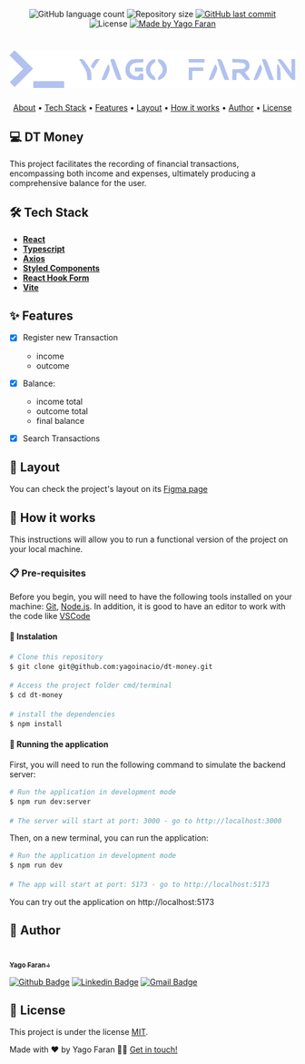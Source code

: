 <p align="center">
  <img alt="GitHub language count" src="https://img.shields.io/github/languages/count/yagoinacio/dt-money?color=353949">

  <img alt="Repository size" src="https://img.shields.io/github/repo-size/yagoinacio/dt-money">

  <a href="https://github.com/yagoinacio/dt-money/commits/main">
    <img alt="GitHub last commit" src="https://img.shields.io/github/last-commit/yagoinacio/dt-money">
  </a>

   <img alt="License" src="https://img.shields.io/badge/license-MIT-brightgreen">

  <a href="https://yagofaran.dev">
    <img alt="Made by Yago Faran" src="https://img.shields.io/badge/made_by-Yago_Faran-353949">
  </a>
</p>

<h1 align="center">
    <img alt="Logo Yago Faran" title="#YagoFaran" src="./assets/logo.svg" />
</h1>

<p align="center">
 <a href="#-dt-money">About</a> •
 <a href="#-tech-stack">Tech Stack</a> • 
 <a href="#-features">Features</a> •
 <a href="#-layout">Layout</a> • 
 <a href="#-how-it-works">How it works</a> • 
 <!-- <a href="#-contributors">Contributors</a> •  -->
 <a href="#-author">Author</a> • 
 <a href="#-license">License</a>
</p>

## 💻 DT Money

This project facilitates the recording of financial transactions, encompassing both income and expenses, ultimately producing a comprehensive balance for the user.

## 🛠 Tech Stack

-   **[React](https://react.dev)**
-   **[Typescript](https://www.typescriptlang.org)**
-   **[Axios](https://axios-http.com)**
-   **[Styled Components](https://styled-components.com)**
-   **[React Hook Form](https://react-hook-form.com)**
-   **[Vite](https://vitejs.dev)**

## ✨ Features

- [x] Register new Transaction
  - income
  - outcome

- [x] Balance:
  - income total
  - outcome total
  - final balance

- [x] Search Transactions

## 🎨 Layout

You can check the project's layout on its [Figma page](https://www.figma.com/community/file/1138814493269096792/dt-money)

## 🚀 How it works

This instructions will allow you to run a functional version of the project on your local machine.

### 📋 Pre-requisites

Before you begin, you will need to have the following tools installed on your machine:
[Git](https://git-scm.com), [Node.js](https://nodejs.org/en/).
In addition, it is good to have an editor to work with the code like [VSCode](https://code.visualstudio.com/)

#### 🔧 Instalation

```bash
# Clone this repository
$ git clone git@github.com:yagoinacio/dt-money.git

# Access the project folder cmd/terminal
$ cd dt-money

# install the dependencies
$ npm install
```

#### 🎲 Running the application

First, you will need to run the following command to simulate the backend server:

```bash
# Run the application in development mode
$ npm run dev:server

# The server will start at port: 3000 - go to http://localhost:3000
```

Then, on a new terminal, you can run the application:

```bash
# Run the application in development mode
$ npm run dev

# The app will start at port: 5173 - go to http://localhost:5173
```

You can try out the application on http://localhost:5173

## 🦸 Author

<a href="https://yagofaran.dev">
 <img style="border-radius: 50%;" src="https://avatars.githubusercontent.com/yagoinacio" width="100px;" alt=""/>
 <br />
 <sub><b>Yago Faran 💧</b></sub>
</a>

[![Github Badge](https://img.shields.io/badge/-YagoInacio-gray?style=flat-square&labelColor=gray&logo=github&logoColor=white&link=https://github.com/yagoinacio)](https://github.com/yagoinacio)
[![Linkedin Badge](https://img.shields.io/badge/-Yago-blue?style=flat-square&logo=Linkedin&logoColor=white&link=https://www.linkedin.com/in/yagoinacio/)](https://www.linkedin.com/in/yagoinacio/) 
[![Gmail Badge](https://img.shields.io/badge/-yagofaran@gmail.com-c14438?style=flat-square&logo=Gmail&logoColor=white&link=mailto:yagofaran@gmail.com)](mailto:yagofaran@gmail.com)

## 📝 License

This project is under the license [MIT](./LICENSE).

Made with ❤️ by Yago Faran 👋🏽 [Get in touch!](https://www.linkedin.com/in/yagoinacio/)